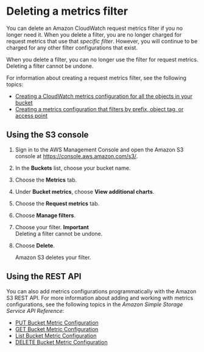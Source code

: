 # Deleting a metrics filter<a name="delete-request-metrics-filter"></a>

You can delete an Amazon CloudWatch request metrics filter if you no longer need it\. When you delete a filter, you are no longer charged for request metrics that use that *specific filter*\. However, you will continue to be charged for any other filter configurations that exist\. 

When you delete a filter, you can no longer use the filter for request metrics\. Deleting a filter cannot be undone\. 

For information about creating a request metrics filter, see the following topics:
+ [Creating a CloudWatch metrics configuration for all the objects in your bucket](configure-request-metrics-bucket.md)
+ [Creating a metrics configuration that filters by prefix, object tag, or access point](metrics-configurations-filter.md)

## Using the S3 console<a name="delete-request-metrics-filter-console"></a>

1. Sign in to the AWS Management Console and open the Amazon S3 console at [https://console\.aws\.amazon\.com/s3/](https://console.aws.amazon.com/s3/)\.

1. In the **Buckets** list, choose your bucket name\.

1. Choose the **Metrics** tab\.

1. Under **Bucket metrics**, choose **View additional charts**\.

1. Choose the **Request metrics** tab\.

1. Choose **Manage filters**\.

1. Choose your filter\.
**Important**  
Deleting a filter cannot be undone\.

1. Choose **Delete**\.

   Amazon S3 deletes your filter\.

## Using the REST API<a name="delete-request-metrics-filter-rest"></a>

You can also add metrics configurations programmatically with the Amazon S3 REST API\. For more information about adding and working with metrics configurations, see the following topics in the *Amazon Simple Storage Service API Reference*:
+ [PUT Bucket Metric Configuration](https://docs.aws.amazon.com/AmazonS3/latest/API/RESTBucketPUTMetricConfiguration.html)
+ [GET Bucket Metric Configuration](https://docs.aws.amazon.com/AmazonS3/latest/API/RESTBucketGETMetricConfiguration.html)
+ [List Bucket Metric Configuration](https://docs.aws.amazon.com/AmazonS3/latest/API/RESTListBucketMetricsConfiguration.html)
+ [DELETE Bucket Metric Configuration](https://docs.aws.amazon.com/AmazonS3/latest/API/RESTDeleteBucketMetricsConfiguration.html)
